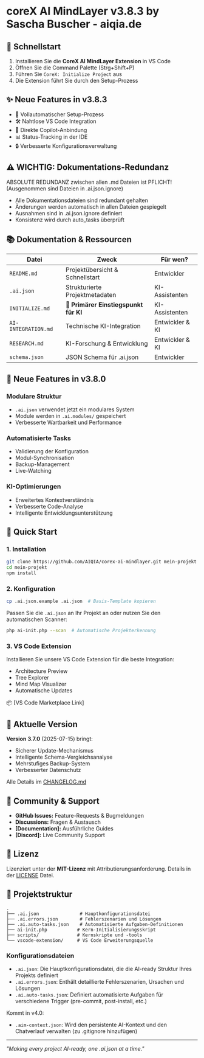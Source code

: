 # coreX AI MindLayer v3.8.3 by Sascha Buscher - aiqia.de

## 🚀 Schnellstart

1. Installieren Sie die **CoreX AI MindLayer Extension** in VS Code
2. Öffnen Sie die Command Palette (Strg+Shift+P)
3. Führen Sie `CoreX: Initialize Project` aus
4. Die Extension führt Sie durch den Setup-Prozess

## ✨ Neue Features in v3.8.3

- 🔄 Vollautomatischer Setup-Prozess
- 🛠️ Nahtlose VS Code Integration
- 🤖 Direkte Copilot-Anbindung
- 📊 Status-Tracking in der IDE
- 🔒 Verbesserte Konfigurationsverwaltung

## ⚠️ WICHTIG: Dokumentations-Redundanz

ABSOLUTE REDUNDANZ zwischen allen .md Dateien ist PFLICHT! (Ausgenommen sind Dateien in .ai.json.ignore)

- Alle Dokumentationsdateien sind redundant gehalten
- Änderungen werden automatisch in allen Dateien gespiegelt
- Ausnahmen sind in .ai.json.ignore definiert
- Konsistenz wird durch auto_tasks überprüft

## 📚 Dokumentation & Ressourcen

| Datei               | Zweck                                 | Für wen?        |
| ------------------- | ------------------------------------- | --------------- |
| `README.md`         | Projektübersicht & Schnellstart       | Entwickler      |
| `.ai.json`          | Strukturierte Projektmetadaten        | KI-Assistenten  |
| `INITIALIZE.md`     | 🤖 **Primärer Einstiegspunkt für KI** | KI-Assistenten  |
| `AI-INTEGRATION.md` | Technische KI-Integration             | Entwickler & KI |
| `RESEARCH.md`       | KI-Forschung & Entwicklung            | Entwickler & KI |
| `schema.json`       | JSON Schema für .ai.json              | Entwickler      |

## 🔄 Neue Features in v3.8.0

### Modulare Struktur

- `.ai.json` verwendet jetzt ein modulares System
- Module werden in `.ai.modules/` gespeichert
- Verbesserte Wartbarkeit und Performance

### Automatisierte Tasks

- Validierung der Konfiguration
- Modul-Synchronisation
- Backup-Management
- Live-Watching

### KI-Optimierungen

- Erweitertes Kontextverständnis
- Verbesserte Code-Analyse
- Intelligente Entwicklungsunterstützung

## 🚀 Quick Start

### 1. Installation

```bash
git clone https://github.com/AIQIA/corex-ai-mindlayer.git mein-projekt
cd mein-projekt
npm install
```

### 2. Konfiguration

```bash
cp .ai.json.example .ai.json  # Basis-Template kopieren
```

Passen Sie die `.ai.json` an Ihr Projekt an oder nutzen Sie den automatischen Scanner:

```bash
php ai-init.php --scan  # Automatische Projekterkennung
```

### 3. VS Code Extension

Installieren Sie unsere VS Code Extension für die beste Integration:

- Architecture Preview
- Tree Explorer
- Mind Map Visualizer
- Automatische Updates

📦 [VS Code Marketplace Link]

## 🔄 Aktuelle Version

**Version 3.7.0** (2025-07-15) bringt:

- Sicherer Update-Mechanismus
- Intelligente Schema-Vergleichsanalyse
- Mehrstufiges Backup-System
- Verbesserter Datenschutz

Alle Details im [CHANGELOG.md](CHANGELOG.md)

## 🤝 Community & Support

- **GitHub Issues:** Feature-Requests & Bugmeldungen
- **Discussions:** Fragen & Austausch
- **[Documentation]:** Ausführliche Guides
- **[Discord]:** Live Community Support

## 📝 Lizenz

Lizenziert unter der **MIT-Lizenz** mit Attributierungsanforderung.
Details in der [LICENSE](LICENSE) Datei.

## 📁 Projektstruktur

```
.
├── .ai.json               # Hauptkonfigurationsdatei
├── .ai.errors.json        # Fehlerszenarien und Lösungen
├── .ai.auto-tasks.json    # Automatisierte Aufgaben-Definitionen
├── ai-init.php           # Kern-Initialisierungsskript
├── scripts/              # Kernskripte und -tools
└── vscode-extension/     # VS Code Erweiterungsquelle
```

### Konfigurationsdateien

- `.ai.json`: Die Hauptkonfigurationsdatei, die die AI-ready Struktur Ihres Projekts definiert
- `.ai.errors.json`: Enthält detaillierte Fehlerszenarien, Ursachen und Lösungen
- `.ai.auto-tasks.json`: Definiert automatisierte Aufgaben für verschiedene Trigger (pre-commit, post-install, etc.)

Kommt in v4.0:

- `.aim-context.json`: Wird den persistente AI-Kontext und den Chatverlauf verwalten (zu .gitignore hinzufügen)

---

_"Making every project AI-ready, one .ai.json at a time."_
